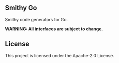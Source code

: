 ## Smithy Go

Smithy code generators for Go.

**WARNING: All interfaces are subject to change.**

## License

This project is licensed under the Apache-2.0 License.

